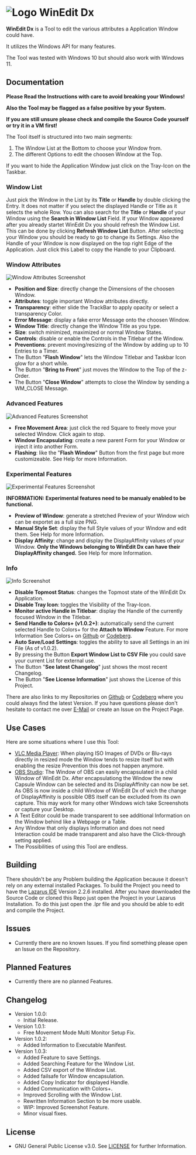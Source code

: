 # ![Logo](./Icon.png?raw=true) WinEdit Dx

**WinEdit Dx** is a Tool to edit the various attributes a Application Window could have.

It utilizes the Windows API for many features.

The Tool was tested with Windows 10 but should also work with Windows 11.

## Documentation

**Please Read the Instructions with care to avoid breaking your Windows!**

**Also the Tool may be flagged as a false positive by your System.**

**If you are still unsure please check and compile the Source Code yourself or try it in a VM first!**

The Tool itself is structured into two main segments:
1. The Window List at the Bottom to choose your Window from.
2. The different Options to edit the choosen Window at the Top.

If you want to hide the Application Window just click on the Tray-Icon on the Taskbar.

### Window List

Just pick the Window in the List by its **Title** or **Handle** by double clicking the Entry.
It does not matter if you select the displayed Handle or Title as it selects the whole Row.
You can also search for the **Title** or **Handle** of your Window using the **Search in Window List** Field.
If your Window appeared after you already startet WinEdit Dx you should refresh the Window List.
This can be done by clicking **Refresh Window List** Button.
After selecting your Window you should be ready to go to change its Settings.
Also the Handle of your Window is now displayed on the top right Edge of the Application.
Just click this Label to copy the Handle to your Clipboard.

### Window Attributes

![Window Attributes Screenshot](./Images/WinEdit%20Dx%2001.png?raw=true)

* **Position and Size**: directly change the Dimensions of the choosen Window.
* **Attributes**: toggle important Window attributes directly.
* **Transparency**: either slide the TrackBar to apply opacity or select a transparency Color.
* **Error Message**: display a fake error Message onto the choosen Window.
* **Window Title**: directly change the Window Title as you type.
* **Size**: switch minimized, maximized or normal Window States.
* **Controls**: disable or enable the Controls in the Titlebar of the Window.
* **Preventions**: prevent moving/resizing of the Window by adding up to 10 Entries to a Timer.
* The Button "**Flash Window**" lets the Window Titlebar and Taskbar Icon glow for a short while.
* The Button "**Bring to Front**" just moves the Window to the Top of the z-Order.
* The Button "**Close Window**" attempts to close the Window by sending a WM_CLOSE Message.

### Advanced Features

![Advanced Features Screenshot](./Images/WinEdit%20Dx%2002.png?raw=true)

* **Free Movement Area**: just click the red Square to freely move your selected Window. Click again to stop.
* **Window Encapsulating**: create a new parent Form for your Window or inject it into another Form.
* **Flashing**: like the "**Flash Window**" Button from the first page but more customizeable. See Help for more Information.

### Experimental Features

![Experimental Features Screenshot](./Images/WinEdit%20Dx%2003.png?raw=true)

**INFORMATION: Experimental features need to be manualy enabled to be functional.**

* **Preview of Window**: generate a stretched Preview of your Window wich can be exportet as a full size PNG.
* **Manual Style Set**: display the full Style values of your Window and edit them. See Help for more Information.
* **Display Affinity**: change and display the DisplayAffinity values of your Window. **Only the Windows belonging to WinEdit Dx can have their DisplayAffinity changed.** See Help for more Information.

### Info

![Info Screenshot](./Images/WinEdit%20Dx%2004.png?raw=true)

* **Disable Topmost Status**: changes the Topmost state of the WinEdit Dx Application.
* **Disable Tray Icon**: toggles the Visibility of the Tray-Icon.
* **Monitor active Handle in Titlebar**: display the Handle of the currently focused Window in the Titlebar.
* **Send Handle to Colors+ (v1.0.2+)**: automatically send the current selected Handle to Colors+ for the **Attach to Window** Feature. For more Information See Colors+ on [Github](https://github.com/EthernalStar/Colors-Plus) or [Codeberg](https://codeberg.org/EthernalStar/Colors-Plus).
* **Auto Save/Load Settings**: toggles the ability to save all Settings in an ini File (As of v1.0.2).
* By pressing the Button **Export Window List to CSV File** you could save your current List for external use.  
* The Button "**See latest Changelog**" just shows the most recent Changelog.
* The Button "**See License Information**" just shows the License of this Project.

There are also links to my Repositories on [Github](https://github.com/EthernalStar) or [Codeberg](https://codeberg.org/EthernalStar) where you could always find the latest Version.
If you have questions please don't hesitate to contact me over [E-Mail](mailto:NZSoft@Protonmail.com) or create an Issue on the Project Page.

## Use Cases

Here are some situations where I use this Tool:

* [VLC Media Player](https://www.videolan.org/vlc/): When playing ISO Images of DVDs or Blu-rays directly in resized mode the Window tends to resize itself but with enabling the resize Prevention this does not happen anymore.
* [OBS Studio](https://obsproject.com/): The Window of OBS can easily encapsulated in a child Window of WinEdit Dx.
After encapsulationg the Window the new Capsule Window can be selected and its DisplayAffinity can now be set.
As OBS is now inside a child Window of WinEdit Dx of wich the change of DisplayAffinity is possible OBS itself can be excluded from its own capture.
This may work for many other Windows wich take Screenshots or capture your Desktop.
* A Text Editor could be made transparent to see additional Information on the Window behind like a Webpage or a Table.
* Any Window that only displays Information and does not need Interaction could be made transparent and also have the Click-through setting applied.
* The Possibilities of using this Tool are endless.

## Building

There shouldn't be any Problem building the Application because it doesn't rely on any external installed Packages.
To build the Project you need to have the [Lazarus IDE](https://www.lazarus-ide.org/) Version 2.2.6 installed.
After you have downloaded the Source Code or cloned this Repo just open the Project in your Lazarus Installation.
To do this just open the .lpr file and you should be able to edit and compile the Project.

## Issues

* Currently there are no known Issues. If you find something please open an Issue on the Repository.

## Planned Features

* Currently there are no planned Features.

## Changelog

* Version 1.0.0:
  * Initial Release.
* Version 1.0.1:
  * Free Movement Mode Multi Monitor Setup Fix.
* Version 1.0.2:
  * Added Information to Executable Manifest.
* Version 1.0.3:
  * Added Feature to save Settings.
  * Added Searching Feature for the Window List.
  * Added CSV export of the Window List.
  * Added failsafe for Window encapsulation.
  * Added Copy Indicator for displayed Handle.
  * Added Communication with Colors+.
  * Improved Scrolling with the Window List.
  * Rewritten Information Section to be more usable.
  * WIP: Improved Screenshot Feature.
  * Minor visual fixes.

## License

* GNU General Public License v3.0. See [LICENSE](./LICENSE) for further Information.